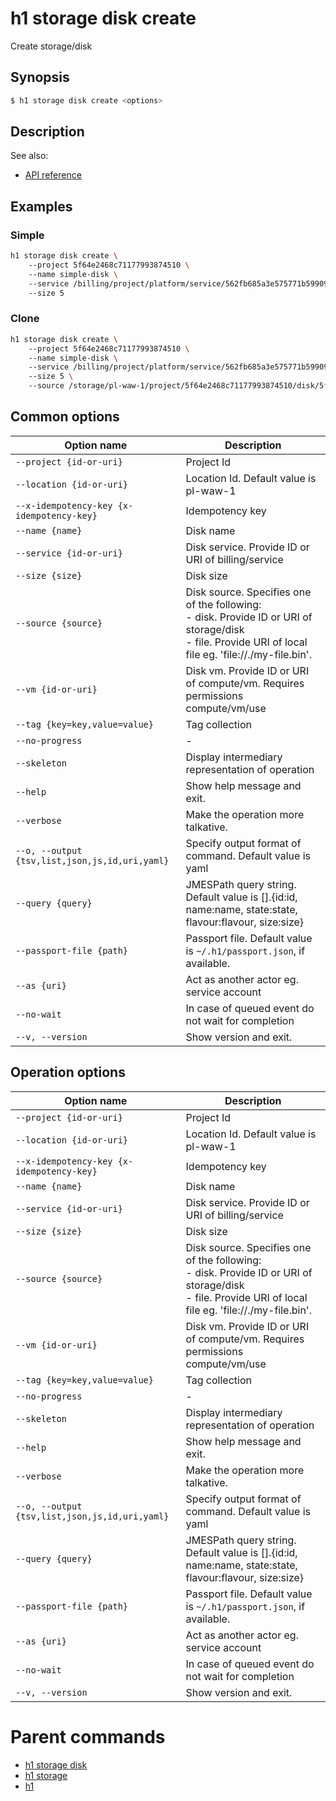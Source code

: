 
# h1 storage disk create

Create storage/disk

## Synopsis

```bash
$ h1 storage disk create <options>
```

## Description

See also:

* [API reference](https://api.hyperone.com/v2/docs#operation/storage_project_disk_create)

## Examples


### Simple

```bash
h1 storage disk create \ 
	--project 5f64e2468c71177993874510 \ 
	--name simple-disk \ 
	--service /billing/project/platform/service/562fb685a3e575771b599091 \ 
	--size 5
```
### Clone

```bash
h1 storage disk create \ 
	--project 5f64e2468c71177993874510 \ 
	--name simple-disk \ 
	--service /billing/project/platform/service/562fb685a3e575771b599091 \ 
	--size 5 \ 
	--source /storage/pl-waw-1/project/5f64e2468c71177993874510/disk/5f577a24494c5cfdec7830e5
```

## Common options

| Option name                                        | Description                                                                                                                                                 |
| -------------------------------------------------- | ----------------------------------------------------------------------------------------------------------------------------------------------------------- |
| ```--project {id-or-uri}```                        | Project Id                                                                                                                                                  |
| ```--location {id-or-uri}```                       | Location Id. Default value is pl-waw-1                                                                                                                      |
| ```--x-idempotency-key {x-idempotency-key}```      | Idempotency key                                                                                                                                             |
| ```--name {name}```                                | Disk name                                                                                                                                                   |
| ```--service {id-or-uri}```                        | Disk service. Provide ID or URI of billing/service                                                                                                          |
| ```--size {size}```                                | Disk size                                                                                                                                                   |
| ```--source {source}```                            | Disk source. Specifies one of the following: <br>- disk. Provide ID or URI of storage/disk<br>- file. Provide URI of local file eg. 'file://./my-file.bin'. |
| ```--vm {id-or-uri}```                             | Disk vm. Provide ID or URI of compute/vm. Requires permissions compute/vm/use                                                                               |
| ```--tag {key=key,value=value}```                  | Tag collection                                                                                                                                              |
| ```--no-progress```                                | -                                                                                                                                                           |
| ```--skeleton```                                   | Display intermediary representation of operation                                                                                                            |
| ```--help```                                       | Show help message and exit.                                                                                                                                 |
| ```--verbose```                                    | Make the operation more talkative.                                                                                                                          |
| ```--o, --output {tsv,list,json,js,id,uri,yaml}``` | Specify output format of command. Default value is yaml                                                                                                     |
| ```--query {query}```                              | JMESPath query string. Default value is [].\{id:id, name:name, state:state, flavour:flavour, size:size\}                                                    |
| ```--passport-file {path}```                       | Passport file. Default value is ```~/.h1/passport.json```, if available.                                                                                    |
| ```--as {uri}```                                   | Act as another actor eg. service account                                                                                                                    |
| ```--no-wait```                                    | In case of queued event do not wait for completion                                                                                                          |
| ```--v, --version```                               | Show version and exit.                                                                                                                                      |

## Operation options

| Option name                                        | Description                                                                                                                                                 |
| -------------------------------------------------- | ----------------------------------------------------------------------------------------------------------------------------------------------------------- |
| ```--project {id-or-uri}```                        | Project Id                                                                                                                                                  |
| ```--location {id-or-uri}```                       | Location Id. Default value is pl-waw-1                                                                                                                      |
| ```--x-idempotency-key {x-idempotency-key}```      | Idempotency key                                                                                                                                             |
| ```--name {name}```                                | Disk name                                                                                                                                                   |
| ```--service {id-or-uri}```                        | Disk service. Provide ID or URI of billing/service                                                                                                          |
| ```--size {size}```                                | Disk size                                                                                                                                                   |
| ```--source {source}```                            | Disk source. Specifies one of the following: <br>- disk. Provide ID or URI of storage/disk<br>- file. Provide URI of local file eg. 'file://./my-file.bin'. |
| ```--vm {id-or-uri}```                             | Disk vm. Provide ID or URI of compute/vm. Requires permissions compute/vm/use                                                                               |
| ```--tag {key=key,value=value}```                  | Tag collection                                                                                                                                              |
| ```--no-progress```                                | -                                                                                                                                                           |
| ```--skeleton```                                   | Display intermediary representation of operation                                                                                                            |
| ```--help```                                       | Show help message and exit.                                                                                                                                 |
| ```--verbose```                                    | Make the operation more talkative.                                                                                                                          |
| ```--o, --output {tsv,list,json,js,id,uri,yaml}``` | Specify output format of command. Default value is yaml                                                                                                     |
| ```--query {query}```                              | JMESPath query string. Default value is [].\{id:id, name:name, state:state, flavour:flavour, size:size\}                                                    |
| ```--passport-file {path}```                       | Passport file. Default value is ```~/.h1/passport.json```, if available.                                                                                    |
| ```--as {uri}```                                   | Act as another actor eg. service account                                                                                                                    |
| ```--no-wait```                                    | In case of queued event do not wait for completion                                                                                                          |
| ```--v, --version```                               | Show version and exit.                                                                                                                                      |

# Parent commands

* [h1 storage disk](./../README.md)
* [h1 storage](./../../README.md)
* [h1](./../../../README.md)

